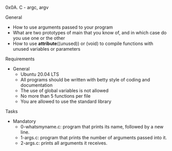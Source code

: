0x0A. C - argc, argv

General
- How to use arguments passed to your program
- What are two prototypes of main that you know of, and in which case do you use one or the other
- How to use __attribute__((unused)) or (void) to compile functions with unused variables or parameters

Requirements
- General
	- Ubuntu 20.04 LTS
	- All programs should be written with betty style of coding and documentation
	- The use of global variables is not allowed
	- No more than 5 functions per file
	- You are allowed to use the standard library

Tasks
- Mandatory
	- 0-whatsmyname.c: program that prints its name, followed by a new line.
	- 1-args.c: program that prints the number of arguments passed into it.
	- 2-args.c: prints all arguments it receives.
